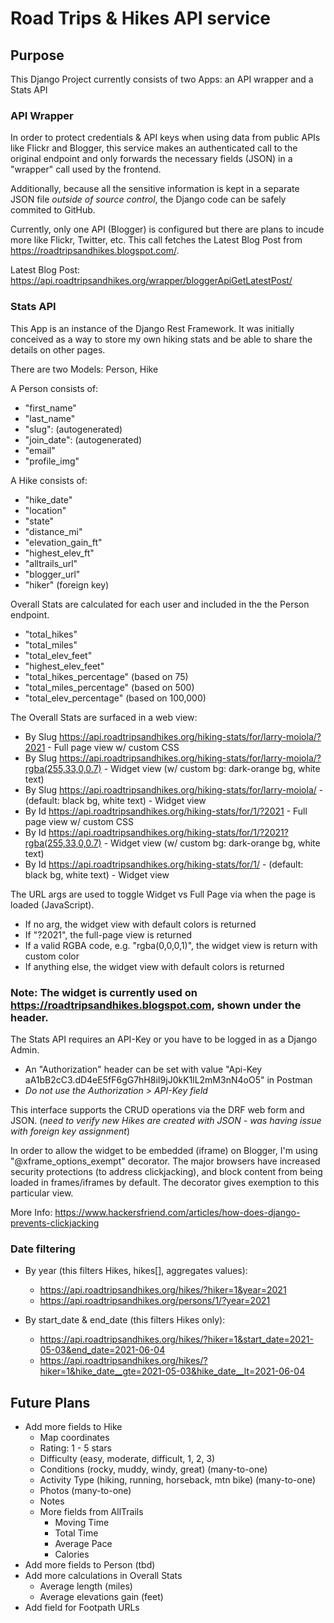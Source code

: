 # Road Trips & Hikes API service

## Purpose

This Django Project currently consists of two Apps: an API wrapper and a Stats API

### API Wrapper

In order to protect credentials & API keys when using data from public APIs like Flickr and Blogger, this service makes an authenticated call to the original endpoint and only forwards the necessary fields (JSON) in a "wrapper" call used by the frontend.

Additionally, because all the sensitive information is kept in a separate JSON file *outside of source control*, the Django code can be safely commited to GitHub.

Currently, only one API (Blogger) is configured but there are plans to incude more like Flickr, Twitter, etc. This call fetches the Latest Blog Post from https://roadtripsandhikes.blogspot.com/.

Latest Blog Post: https://api.roadtripsandhikes.org/wrapper/bloggerApiGetLatestPost/

### Stats API

This App is an instance of the Django Rest Framework. It was initially conceived as a way to store my own hiking stats and be able to share the details on other pages.

There are two Models: Person, Hike

A Person consists of:
- "first_name"
- "last_name"
- "slug": (autogenerated)
- "join_date": (autogenerated)
- "email"
- "profile_img"

A Hike consists of:
- "hike_date"
- "location"
- "state"
- "distance_mi"
- "elevation_gain_ft"
- "highest_elev_ft"
- "alltrails_url"
- "blogger_url"
- "hiker" (foreign key)

Overall Stats are calculated for each user and included in the the Person endpoint.
- "total_hikes"
- "total_miles"
- "total_elev_feet"
- "highest_elev_feet"
- "total_hikes_percentage" (based on 75)
- "total_miles_percentage" (based on 500)
- "total_elev_percentage" (based on 100,000)

The Overall Stats are surfaced in a web view:
- By Slug https://api.roadtripsandhikes.org/hiking-stats/for/larry-moiola/?2021 - Full page view w/ custom CSS
- By Slug https://api.roadtripsandhikes.org/hiking-stats/for/larry-moiola/?rgba(255,33,0,0.7) - Widget view (w/ custom bg: dark-orange bg, white text)
- By Slug https://api.roadtripsandhikes.org/hiking-stats/for/larry-moiola/ - (default: black bg, white text) - Widget view
- By Id https://api.roadtripsandhikes.org/hiking-stats/for/1/?2021 - Full page view w/ custom CSS
- By Id https://api.roadtripsandhikes.org/hiking-stats/for/1/?2021?rgba(255,33,0,0.7) - Widget view (w/ custom bg: dark-orange bg, white text)
- By Id https://api.roadtripsandhikes.org/hiking-stats/for/1/ - (default: black bg, white text) - Widget view

The URL args are used to toggle Widget vs Full Page via when the page is loaded (JavaScript).
- If no arg, the widget view with default colors is returned
- If "?2021", the full-page view is returned
- If a valid RGBA code, e.g. "rgba(0,0,0,1)", the widget view is return with custom color
- If anything else, the widget view with default colors is returned

### Note: The widget is currently used on https://roadtripsandhikes.blogspot.com, shown under the header.

The Stats API requires an API-Key or you have to be logged in as a Django Admin.
- An "Authorization" header can be set with value "Api-Key aA1bB2cC3.dD4eE5fF6gG7hH8iI9jJ0kK1lL2mM3nN4oO5" in Postman
- *Do not use the Authorization > API-Key field*

This interface supports the CRUD operations via the DRF web form and JSON.
(*need to verify new Hikes are created with JSON - was having issue with foreign key assignment*)

In order to allow the widget to be embedded (iframe) on Blogger, I'm using "@xframe_options_exempt" decorator.
The major browsers have increased security protections (to address clickjacking), and block content from being loaded in frames/iframes by default. The decorator gives exemption to this particular view.

More Info: https://www.hackersfriend.com/articles/how-does-django-prevents-clickjacking

### Date filtering

- By year (this filters Hikes, hikes[], aggregates values):
  - https://api.roadtripsandhikes.org/hikes/?hiker=1&year=2021
  - https://api.roadtripsandhikes.org/persons/1/?year=2021

- By start_date & end_date (this filters Hikes only):
  - https://api.roadtripsandhikes.org/hikes/?hiker=1&start_date=2021-05-03&end_date=2021-06-04
  - https://api.roadtripsandhikes.org/hikes/?hiker=1&hike_date__gte=2021-05-03&hike_date__lt=2021-06-04

## Future Plans

- Add more fields to Hike
  - Map coordinates
  - Rating: 1 - 5 stars
  - Difficulty (easy, moderate, difficult, 1, 2, 3)
  - Conditions (rocky, muddy, windy, great) (many-to-one)
  - Activity Type (hiking, running, horseback, mtn bike) (many-to-one)
  - Photos (many-to-one)
  - Notes
  - More fields from AllTrails
    - Moving Time
    - Total Time
    - Average Pace
    - Calories
- Add more fields to Person (tbd)
- Add more calculations in Overall Stats
  - Average length (miles)
  - Average elevations gain (feet)
- Add field for Footpath URLs
